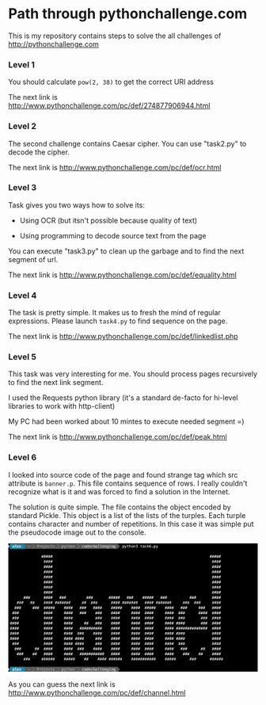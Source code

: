# Path through pythonchallenge.com

This is my repository contains steps to solve the all challenges of http://pythonchallenge.com

### Level 1

You should calculate `pow(2, 38)` to get the correct URI address

The next link is http://www.pythonchallenge.com/pc/def/274877906944.html

### Level 2

The second challenge contains Caesar cipher. You can use "task2.py" to decode the cipher.

The next link is http://www.pythonchallenge.com/pc/def/ocr.html

### Level 3

Task gives you two ways how to solve its:

* Using OCR (but itsn't possible because quality of text)

* Using programming to decode source text from the page

You can execute "task3.py" to clean up the garbage and to find the next segment of url.

The next link is http://www.pythonchallenge.com/pc/def/equality.html


### Level 4

The task is pretty simple. It makes us to fresh the mind of regular expressions. Please launch 
`task4.py` to find sequence on the page.

The next link is http://www.pythonchallenge.com/pc/def/linkedlist.php


### Level 5

This task was very interesting for me. You should process pages recursively to find the next link segment.

I used the Requests python library (it's a standard de-facto for hi-level libraries to work with http-client)

My PC had been worked about 10 mintes to execute needed segment =)

The next link is http://www.pythonchallenge.com/pc/def/peak.html


### Level 6

I looked into source code of the page and found strange tag which src attribute is `banner.p`. 
This file contains sequence of rows. I really couldn't recognize what is it and was forced to find
a solution in the Internet.

The solution is quite simple. The file contains the object encoded by standard Pickle. This object 
is a list of the lists of the turples. Each turple contains character and number of repetitions.
In this case it was simple put the pseudocode image out to the console.


![output](https://github.com/alexshin/pythonchallenge/blob/master/assets/channel.png)

As you can guess the next link is http://www.pythonchallenge.com/pc/def/channel.html
